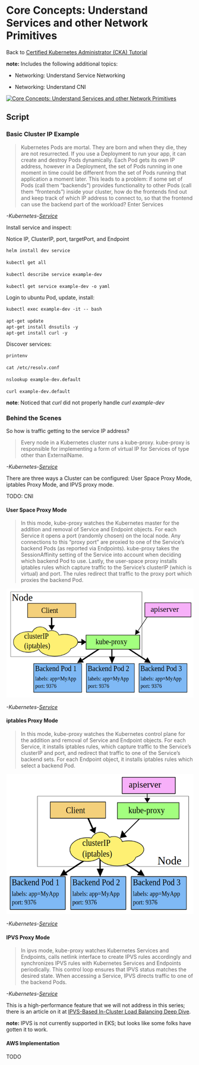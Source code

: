 # Core Concepts: Understand Services and other Network Primitives

Back to [Certified Kubernetes Administrator (CKA) Tutorial](https://github.com/larkintuckerllc/k8s-cka-tutorial)

**note:** Includes the following additional topics:

* Networking: Understand Service Networking

* Networking: Understand CNI

[![Core Concepts: Understand Services and other Network Primitives](http://img.youtube.com/vi/BGfs_JGibV4/0.jpg)](https://youtu.be/BGfs_JGibV4)

## Script

### Basic Cluster IP Example

> Kubernetes Pods are mortal. They are born and when they die, they are not resurrected. If you use a Deployment to run your app, it can create and destroy Pods dynamically.
> Each Pod gets its own IP address, however in a Deployment, the set of Pods running in one moment in time could be different from the set of Pods running that application a moment later.
> This leads to a problem: if some set of Pods (call them “backends”) provides functionality to other Pods (call them “frontends”) inside your cluster, how do the frontends find out and keep track of which IP address to connect to, so that the frontend can use the backend part of the workload?
> Enter Services

*-Kubernetes-[Service](https://kubernetes.io/docs/concepts/services-networking/service/)*

Install service and inspect:

Notice IP, ClusterIP, port, targetPort, and Endpoint

```plaintext
helm install dev service

kubectl get all

kubectl describe service example-dev

kubectl get service example-dev -o yaml
```

Login to ubuntu Pod, update, install:

```plaintext
kubectl exec example-dev -it -- bash

apt-get update
apt-get install dnsutils -y
apt-get install curl -y
```

Discover services:

```plaintext
printenv

cat /etc/resolv.conf

nslookup example-dev.default

curl example-dev.default
```

**note**: Noticed that *curl* did not properly handle *curl example-dev*

### Behind the Scenes

So how is traffic getting to the service IP address?

> Every node in a Kubernetes cluster runs a kube-proxy. kube-proxy is responsible for implementing a form of virtual IP for Services of type other than ExternalName.

*-Kubernetes-[Service](https://kubernetes.io/docs/concepts/services-networking/service/)*

There are three ways a Cluster can be configured: User Space Proxy Mode, iptables Proxy Mode, and IPVS proxy mode.

TODO: CNI

#### User Space Proxy Mode

> In this mode, kube-proxy watches the Kubernetes master for the addition and removal of Service and Endpoint objects. For each Service it opens a port (randomly chosen) on the local node. Any connections to this “proxy port” are proxied to one of the Service’s backend Pods (as reported via Endpoints). kube-proxy takes the SessionAffinity setting of the Service into account when deciding which backend Pod to use.
> Lastly, the user-space proxy installs iptables rules which capture traffic to the Service’s clusterIP (which is virtual) and port. The rules redirect that traffic to the proxy port which proxies the backend Pod.

![User Space](user-space.png)

*-Kubernetes-[Service](https://kubernetes.io/docs/concepts/services-networking/service/)*

#### iptables Proxy Mode

> In this mode, kube-proxy watches the Kubernetes control plane for the addition and removal of Service and Endpoint objects. For each Service, it installs iptables rules, which capture traffic to the Service’s clusterIP and port, and redirect that traffic to one of the Service’s backend sets. For each Endpoint object, it installs iptables rules which select a backend Pod.

![iptables](iptables.png)

*-Kubernetes-[Service](https://kubernetes.io/docs/concepts/services-networking/service/)*

#### IPVS Proxy Mode

> In ipvs mode, kube-proxy watches Kubernetes Services and Endpoints, calls netlink interface to create IPVS rules accordingly and synchronizes IPVS rules with Kubernetes Services and Endpoints periodically. This control loop ensures that IPVS status matches the desired state. When accessing a Service, IPVS directs traffic to one of the backend Pods.

*-Kubernetes-[Service](https://kubernetes.io/docs/concepts/services-networking/service/)*

This is a high-performance feature that we will not address in this series; there is an article on it at [IPVS-Based In-Cluster Load Balancing Deep Dive](https://kubernetes.io/blog/2018/07/09/ipvs-based-in-cluster-load-balancing-deep-dive/).

**note:** IPVS is not currently supported in EKS; but looks like some folks have gotten it to work.

#### AWS Implementation

TODO

